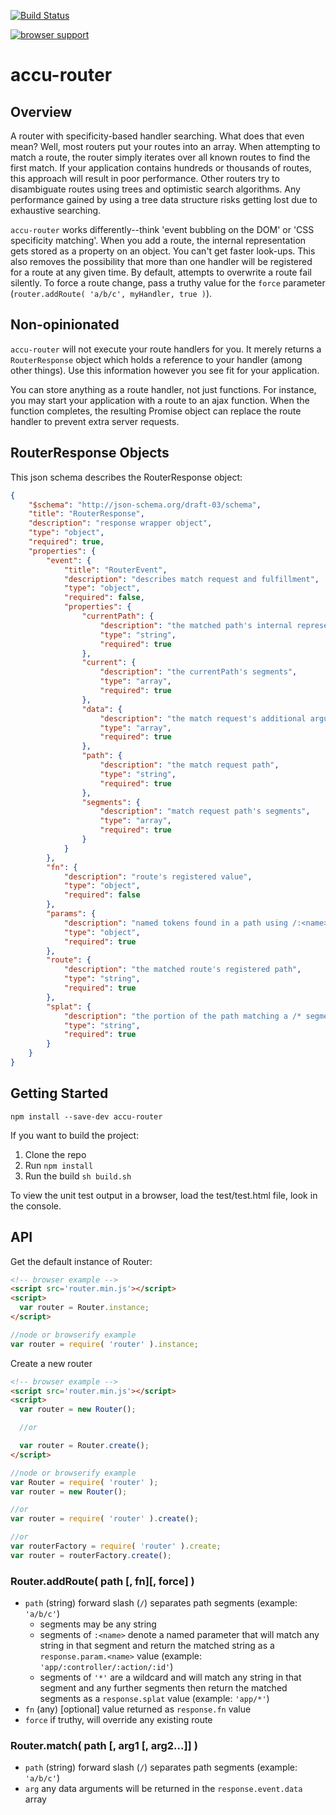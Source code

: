[![Build Status](https://travis-ci.org/AutoSponge/router.png?branch=master)](https://travis-ci.org/AutoSponge/router)

[![browser support](https://ci.testling.com/AutoSponge/router.png)](https://ci.testling.com/AutoSponge/router)

accu-router
======

## Overview

A router with specificity-based handler searching.  What does that even mean?  Well, most routers put your routes
into an array.  When attempting to match a route, the router simply iterates over all known routes to find the
first match.  If your application contains hundreds or thousands of routes, this approach will result in poor
performance.  Other routers try to disambiguate routes using trees and optimistic search algorithms.  Any performance
gained by using a tree data structure risks getting lost due to exhaustive searching.

`accu-router` works differently--think 'event bubbling on the DOM' or 'CSS specificity matching'.
When you add a route, the internal representation gets stored as a property on
an object.  You can't get faster look-ups.  This also removes the possibility that more than one handler will be
registered for a route at any given time.  By default, attempts to overwrite a route fail silently.  To force a route
change, pass a truthy value for the `force` parameter (`router.addRoute( 'a/b/c', myHandler, true )`).

## Non-opinionated

`accu-router` will not execute your route handlers for you.  It merely returns a `RouterResponse` object which
holds a reference to your handler (among other things).  Use this information however you see fit for your
application.

You can store anything as a route handler, not just functions.  For instance, you may start your application with
a route to an ajax function.  When the function completes, the resulting Promise object can replace the route handler
to prevent extra server requests.

## RouterResponse Objects

This json schema describes the RouterResponse object:

```json
{
    "$schema": "http://json-schema.org/draft-03/schema",
    "title": "RouterResponse",
    "description": "response wrapper object",
    "type": "object",
    "required": true,
    "properties": {
        "event": {
            "title": "RouterEvent",
            "description": "describes match request and fulfillment",
            "type": "object",
            "required": false,
            "properties": {
                "currentPath": {
                    "description": "the matched path's internal representation",
                    "type": "string",
                    "required": true
                },
                "current": {
                    "description": "the currentPath's segments",
                    "type": "array",
                    "required": true
                },
                "data": {
                    "description": "the match request's additional arguments",
                    "type": "array",
                    "required": true
                },
                "path": {
                    "description": "the match request path",
                    "type": "string",
                    "required": true
                },
                "segments": {
                    "description": "match request path's segments",
                    "type": "array",
                    "required": true
                }
            }
        },
        "fn": {
            "description": "route's registered value",
            "type": "object",
            "required": false
        },
        "params": {
            "description": "named tokens found in a path using /:<name> segments",
            "type": "object",
            "required": true
        },
        "route": {
            "description": "the matched route's registered path",
            "type": "string",
            "required": true
        },
        "splat": {
            "description": "the portion of the path matching a /* segment",
            "type": "string",
            "required": true
        }
    }
}
```

## Getting Started

`npm install --save-dev accu-router`

If you want to build the project:

1.  Clone the repo
1.  Run `npm install`
1.  Run the build `sh build.sh`

To view the unit test output in a browser, load the test/test.html file, look in the console.

## API

Get the default instance of Router:

```html
<!-- browser example -->
<script src='router.min.js'></script>
<script>
  var router = Router.instance;
</script>
```

```js
//node or browserify example
var router = require( 'router' ).instance;
```

Create a new router

```html
<!-- browser example -->
<script src='router.min.js'></script>
<script>
  var router = new Router();

  //or

  var router = Router.create();
</script>
```

```js
//node or browserify example
var Router = require( 'router' );
var router = new Router();

//or
var router = require( 'router' ).create();

//or
var routerFactory = require( 'router' ).create;
var router = routerFactory.create();

```

### Router.addRoute( path \[, fn\]\[, force\] )

-  `path` (string) forward slash (`/`) separates path segments (example: `'a/b/c'`)
    -  segments may be any string
    -  segments of `:<name>` denote a named parameter that will match any string in that segment and return the
    matched string as a `response.param.<name>` value (example: `'app/:controller/:action/:id'`)
    -  segments of `'*'` are a wildcard and will match any string in that segment and any further segments then return
    the matched segments as a `response.splat` value (example: `'app/*'`)
-   `fn` (any) \[optional\] value returned as `response.fn` value
-   `force` if truthy, will override any existing route

### Router.match( path \[, arg1 \[, arg2...\]\] )

-   `path` (string) forward slash (`/`) separates path segments (example: `'a/b/c'`)
-   `arg` any data arguments will be returned in the `response.event.data` array